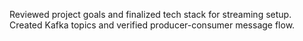 Reviewed project goals and finalized tech stack for streaming setup.
Created Kafka topics and verified producer-consumer message flow.
